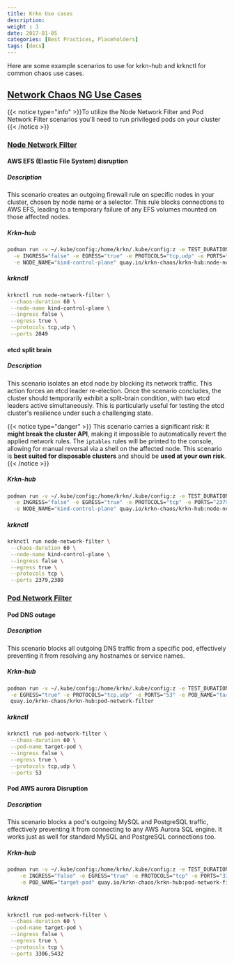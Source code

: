 ```yaml
---
title: Krkn Use cases
description: 
weight : 3
date: 2017-01-05
categories: [Best Practices, Placeholders]
tags: [docs]
---
```


Here are some example scenarios to use for krkn-hub and krknctl for common chaos use cases. 

## [Network Chaos NG Use Cases](../scenarios/network-chaos-ng-scenarios/_index.md)

{{< notice type="info" >}}To utilize the Node Network Filter and Pod Network Filter scenarios you'll need to run privileged pods on your cluster {{< /notice >}}

### [Node Network Filter](../scenarios/network-chaos-ng-scenarios/node-network-filter/_index.md)

#### AWS EFS (Elastic File System) disruption
##### Description
This scenario creates an outgoing firewall rule on specific nodes in your cluster, chosen by node name or a selector. This rule blocks connections to AWS EFS, leading to a temporary failure of any EFS volumes mounted on those affected nodes.

##### Krkn-hub

```bash
podman run -v ~/.kube/config:/home/krkn/.kube/config:z -e TEST_DURATION="60" \
  -e INGRESS="false" -e EGRESS="true" -e PROTOCOLS="tcp,udp" -e PORTS="2049" \
  -e NODE_NAME="kind-control-plane" quay.io/krkn-chaos/krkn-hub:node-network-filter
```

##### krknctl 

```bash
krknctl run node-network-filter \
 --chaos-duration 60 \
 --node-name kind-control-plane \
 --ingress false \
 --egress true \
 --protocols tcp,udp \
 --ports 2049
```

#### etcd split brain
##### Description
This scenario isolates an etcd node by blocking its network traffic. This action forces an etcd leader re-election. Once the scenario concludes, the cluster should temporarily exhibit a split-brain condition, with two etcd leaders active simultaneously. This is particularly useful for testing the etcd cluster's resilience under such a challenging state.


{{< notice type="danger" >}} This scenario carries a significant risk: it **might break the cluster API**, making it impossible to automatically revert the applied network rules. The `iptables` rules will be printed to the console, allowing for manual reversal via a shell on the affected node. This scenario is **best suited for disposable clusters** and should be **used at your own risk**. {{< /notice >}}


##### Krkn-hub
```bash
podman run -v ~/.kube/config:/home/krkn/.kube/config:z -e TEST_DURATION="60" \
  -e INGRESS="false" -e EGRESS="true" -e PROTOCOLS="tcp" -e PORTS="2379,2380" \
  -e NODE_NAME="kind-control-plane" quay.io/krkn-chaos/krkn-hub:node-network-filter
```

##### krknctl
```bash
krknctl run node-network-filter \
 --chaos-duration 60 \
 --node-name kind-control-plane \
 --ingress false \
 --egress true \
 --protocols tcp \
 --ports 2379,2380
```

### [Pod Network Filter](../scenarios/network-chaos-ng-scenarios/pod-network-filter/_index.md)
#### Pod DNS outage
##### Description
This scenario blocks all outgoing DNS traffic from a specific pod, effectively preventing it from resolving any hostnames or service names.
##### Krkn-hub
```bash
podman run -v ~/.kube/config:/home/krkn/.kube/config:z -e TEST_DURATION="60" -e INGRESS="false" \
 -e EGRESS="true" -e PROTOCOLS="tcp,udp" -e PORTS="53" -e POD_NAME="target-pod" \
 quay.io/krkn-chaos/krkn-hub:pod-network-filter
```
##### krknctl
```bash
krknctl run pod-network-filter \
 --chaos-duration 60 \
 --pod-name target-pod \
 --ingress false \
 --egress true \
 --protocols tcp,udp \
 --ports 53
```


#### Pod AWS aurora Disruption
##### Description
This scenario blocks a pod's outgoing MySQL and PostgreSQL traffic, effectively preventing it from connecting to any AWS Aurora SQL engine. It works just as well for standard MySQL and PostgreSQL connections too.
##### Krkn-hub
```bash
podman run -v ~/.kube/config:/home/krkn/.kube/config:z -e TEST_DURATION="60" \
    -e INGRESS="false" -e EGRESS="true" -e PROTOCOLS="tcp" -e PORTS="3306,5432" \
    -e POD_NAME="target-pod" quay.io/krkn-chaos/krkn-hub:pod-network-filter
```
##### krknctl
```bash
krknctl run pod-network-filter \
 --chaos-duration 60 \
 --pod-name target-pod \
 --ingress false \
 --egress true \
 --protocols tcp \
 --ports 3306,5432
```